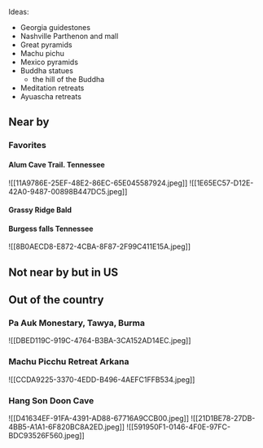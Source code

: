 Ideas:

- Georgia guidestones
- Nashville Parthenon and mall
- Great pyramids
- Machu pichu
- Mexico pyramids
- Buddha statues
	- the hill of the Buddha
- Meditation retreats
- Ayuascha retreats

## Near by

### Favorites

#### Alum Cave Trail. Tennessee
![[11A9786E-25EF-48E2-86EC-65E045587924.jpeg]]
![[1E65EC57-D12E-42A0-9487-00898B447DC5.jpeg]]

#### Grassy Ridge Bald


#### Burgess falls Tennessee
![[8B0AECD8-E872-4CBA-8F87-2F99C411E15A.jpeg]]

## Not near by but in US


## Out of the country

### Pa Auk Monestary, Tawya, Burma
![[DBED119C-919C-4764-B3BA-3CA152AD14EC.jpeg]]

### Machu Picchu Retreat Arkana

![[CCDA9225-3370-4EDD-B496-4AEFC1FFB534.jpeg]]

### Hang Son Doon Cave
![[D41634EF-91FA-4391-AD88-67716A9CCB00.jpeg]]
![[21D1BE78-27DB-4BB5-A1A1-6F820BC8A2ED.jpeg]]
![[591950F1-0146-4F0E-97FC-BDC93526F560.jpeg]]
